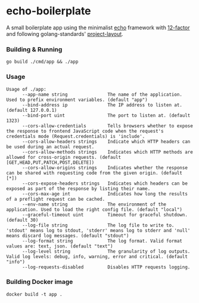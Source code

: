 # echo-boilerplate
A small boilerplate app using the minimalist [echo](https://github.com/labstack/echo) framework
with [12-factor](https://12factor.net/) and following golang-standards' [project-layout](https://github.com/golang-standards/project-layout).

### Building & Running
```shell script
go build ./cmd/app && ./app
```

### Usage
```shell script
Usage of ./app:
      --app-name string               The name of the application. Used to prefix environment variables. (default "app")
      --bind-address ip               The IP address to listen at. (default 127.0.0.1)
      --bind-port uint                The port to listen at. (default 1323)
      --cors-allow-credentials        Tells browsers whether to expose the response to frontend JavaScript code when the request's credentials mode (Request.credentials) is 'include'.
      --cors-allow-headers strings    Indicate which HTTP headers can be used during an actual request.
      --cors-allow-methods strings    Indicates which HTTP methods are allowed for cross-origin requests. (default [GET,HEAD,PUT,PATCH,POST,DELETE])
      --cors-allow-origins strings    Indicates whether the response can be shared with requesting code from the given origin. (default [*])
      --cors-expose-headers strings   Indicates which headers can be exposed as part of the response by listing their name.
      --cors-max-age int              Indicates how long the results of a preflight request can be cached.
      --env-name string               The environment of the application. Used to load the right config file. (default "local")
      --graceful-timeout uint         Timeout for graceful shutdown. (default 30)
      --log-file string               The log file to write to. 'stdout' means log to stdout, 'stderr' means log to stderr and 'null' means discard log messages. (default "stdout")
      --log-format string             The log format. Valid format values are: text, json. (default "text")
      --log-level string              The granularity of log outputs. Valid log levels: debug, info, warning, error and critical. (default "info")
      --log-requests-disabled         Disables HTTP requests logging.
```

### Building Docker image
```shell script
docker build -t app .
```
